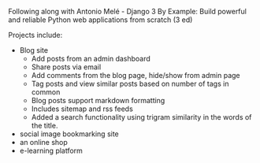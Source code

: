 Following along with Antonio Melé - Django 3 By Example: Build powerful and reliable Python web applications from scratch (3 ed)

Projects include: 
  - Blog site
     - Add posts from an admin dashboard
     - Share posts via email
     - Add comments from the blog page, hide/show from admin page
     - Tag posts and view similar posts based on number of tags in common
     - Blog posts support markdown formatting
     - Includes sitemap and rss feeds
     - Added a search functionality using trigram similarity in the words of the title.
  - social image bookmarking site
  - an online shop
  - e-learning platform
